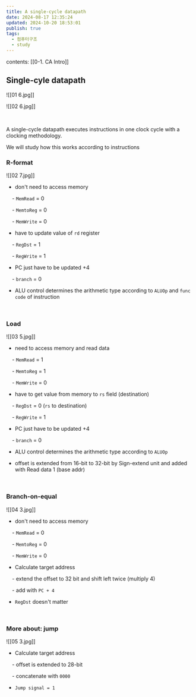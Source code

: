 ```yaml
---
title: A single-cycle datapath
date: 2024-08-17 12:35:24
updated: 2024-10-20 18:53:01
publish: true
tags:
  - 컴퓨터구조
  - study
---
```

contents: [[0-1. CA Intro]]

## Single-cyle datapath
![[01 6.jpg]]
</br>

![[02 6.jpg]]

</br>

A single-cycle datapath executes instructions in one clock cycle with a clocking methodology. </br>

We will study how this works according to instructions

  

### R-format

![[02 7.jpg]]

- don't need to access memory

    - `MemRead` = 0

    - `MemtoReg` = 0

    - `MemWrite` = 0

- have to update value of `rd` register

    - `RegDst` = 1

    - `RegWrite` = 1

- PC just have to be updated +4

    - `branch` = 0

- ALU control determines the arithmetic type according to `ALUOp` and `func code` of instruction

</br>

  

### Load

![[03 5.jpg]]
  

- need to access memory and read data

    - `MemRead` = 1

    - `MemtoReg` = 1

    - `MemWrite` = 0

- have to get value from memory to `rs` field (destination)

    - `RegDst` = 0 (`rs` to destination)

    - `RegWrite` = 1

- PC just have to be updated +4

    - `branch` = 0

- ALU control determines the arithmetic type according to `ALUOp`

- offset is extended from 16-bit to 32-bit by Sign-extend unit and added with Read data 1 (base addr)

</br>

  

### Branch-on-equal

![[04 3.jpg]]

  

- don't need to access memory

    - `MemRead` = 0

    - `MemtoReg` = 0

    - `MemWrite` = 0

- Calculate target address

    - extend the offset to 32 bit and shift left twice (multiply 4)

    - add with `PC + 4`

- `RegDst` doesn't matter

</br>

  

### More about: jump
![[05 3.jpg]]

  

- Calculate target address

    - offset is extended to 28-bit

    - concatenate with `0000`

- `Jump signal = 1`